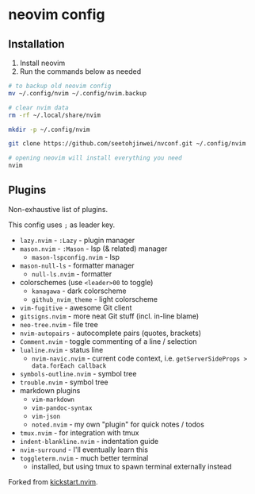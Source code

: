 # neovim config

## Installation

1. Install neovim
2. Run the commands below as needed

```sh
# to backup old neovim config
mv ~/.config/nvim ~/.config/nvim.backup

# clear nvim data
rm -rf ~/.local/share/nvim

mkdir -p ~/.config/nvim

git clone https://github.com/seetohjinwei/nvconf.git ~/.config/nvim

# opening neovim will install everything you need
nvim
```

## Plugins

Non-exhaustive list of plugins.

This config uses `;` as leader key.

- `lazy.nvim` - `:Lazy` - plugin manager
- `mason.nvim` - `:Mason` - lsp (& related) manager
    - `mason-lspconfig.nvim` - lsp
- `mason-null-ls` - formatter manager
    - `null-ls.nvim` - formatter
- colorschemes (use `<leader>00` to toggle)
    - `kanagawa` - dark colorscheme
    - `github_nvim_theme` - light colorscheme
- `vim-fugitive` - awesome Git client
- `gitsigns.nvim` - more neat Git stuff (incl. in-line blame)
- `neo-tree.nvim` - file tree
- `nvim-autopairs` - autocomplete pairs (quotes, brackets)
- `Comment.nvim` - toggle commenting of a line / selection
- `lualine.nvim` - status line
    - `nvim-navic.nvim` - current code context, i.e. `getServerSideProps > data.forEach callback`
- `symbols-outline.nvim` - symbol tree
- `trouble.nvim` - symbol tree
- markdown plugins
    - `vim-markdown`
    - `vim-pandoc-syntax`
    - `vim-json`
    - `noted.nvim` - my own "plugin" for quick notes / todos
- `tmux.nvim` - for integration with tmux
- `indent-blankline.nvim` - indentation guide
- `nvim-surround` - I'll eventually learn this
- `toggleterm.nvim` - much better terminal
    - installed, but using tmux to spawn terminal externally instead

Forked from [kickstart.nvim](https://github.com/nvim-lua/kickstart.nvim).
